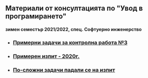 ## Материали от консултацията по "Увод в програмирането"
#### зимен семестър 2021/2022, спец. Софтуерно инженерство

- ### [Примерни задачи за контролна работа №3]()
- ### [Примерен изпит - 2020г.]()
- ### [По-сложни задачи падали се на изпит]()